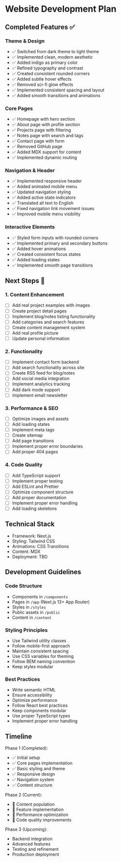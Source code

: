 # Website Development Plan

## Completed Features ✅

### Theme & Design
- ✅ Switched from dark theme to light theme
- ✅ Implemented clean, modern aesthetic
- ✅ Added indigo as primary color
- ✅ Refined typography and contrast
- ✅ Created consistent rounded corners
- ✅ Added subtle hover effects
- ✅ Removed sci-fi glow effects
- ✅ Implemented consistent spacing and layout
- ✅ Added smooth transitions and animations

### Core Pages
- ✅ Homepage with hero section
- ✅ About page with profile section
- ✅ Projects page with filtering
- ✅ Notes page with search and tags
- ✅ Contact page with form
- ✅ Removed GitHub page
- ✅ Added MDX support for content
- ✅ Implemented dynamic routing

### Navigation & Header
- ✅ Implemented responsive header
- ✅ Added animated mobile menu
- ✅ Updated navigation styling
- ✅ Added active state indicators
- ✅ Translated all text to English
- ✅ Fixed navigation link movement issues
- ✅ Improved mobile menu visibility

### Interactive Elements
- ✅ Styled form inputs with rounded corners
- ✅ Implemented primary and secondary buttons
- ✅ Added hover animations
- ✅ Created consistent focus states
- ✅ Added loading states
- ✅ Implemented smooth page transitions

## Next Steps 🎯

### 1. Content Enhancement
- [ ] Add real project examples with images
- [ ] Create project detail pages
- [ ] Implement blog/notes listing functionality
- [ ] Add categories and search features
- [ ] Create content management system
- [ ] Add real profile picture
- [ ] Update personal information

### 2. Functionality
- [ ] Implement contact form backend
- [ ] Add search functionality across site
- [ ] Create RSS feed for blog/notes
- [ ] Add social media integration
- [ ] Implement analytics tracking
- [ ] Add dark mode support
- [ ] Implement email newsletter

### 3. Performance & SEO
- [ ] Optimize images and assets
- [ ] Add loading states
- [ ] Implement meta tags
- [ ] Create sitemap
- [ ] Add page transitions
- [ ] Implement proper error boundaries
- [ ] Add proper 404 pages

### 4. Code Quality
- [ ] Add TypeScript support
- [ ] Implement proper testing
- [ ] Add ESLint and Prettier
- [ ] Optimize component structure
- [ ] Add proper documentation
- [ ] Implement proper error handling
- [ ] Add loading skeletons

## Technical Stack

- Framework: Next.js
- Styling: Tailwind CSS
- Animations: CSS Transitions
- Content: MDX
- Deployment: TBD

## Development Guidelines

### Code Structure
- Components in `/components`
- Pages in `/app` (Next.js 13+ App Router)
- Styles in `/styles`
- Public assets in `/public`
- Content in `/content`

### Styling Principles
- Use Tailwind utility classes
- Follow mobile-first approach
- Maintain consistent spacing
- Use CSS variables for theming
- Follow BEM naming convention
- Keep styles modular

### Best Practices
- Write semantic HTML
- Ensure accessibility
- Optimize performance
- Follow React best practices
- Keep components modular
- Use proper TypeScript types
- Implement proper error handling

## Timeline

Phase 1 (Completed):
- ✅ Initial setup
- ✅ Core pages implementation
- ✅ Basic styling and theme
- ✅ Responsive design
- ✅ Navigation system
- ✅ Content structure

Phase 2 (Current):
- 🔄 Content population
- 🔄 Feature implementation
- 🔄 Performance optimization
- 🔄 Code quality improvements

Phase 3 (Upcoming):
- Backend integration
- Advanced features
- Testing and refinement
- Production deployment
